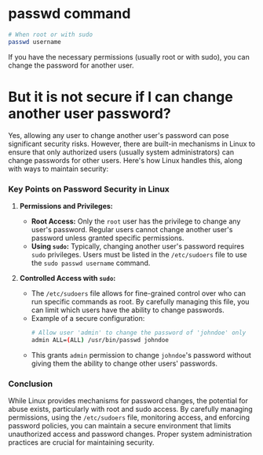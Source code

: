 # passwd command

```bash
# When root or with sudo 
passwd username
```
If you have the necessary permissions (usually root or with sudo), you can change the password for another user.

# But it is not secure if I can change another user password?

Yes, allowing any user to change another user's password can pose significant security risks. However, there are built-in mechanisms in Linux to ensure that only authorized users (usually system administrators) can change passwords for other users. Here's how Linux handles this, along with ways to maintain security:

### Key Points on Password Security in Linux

1. **Permissions and Privileges:**
   - **Root Access:** Only the `root` user has the privilege to change any user's password. Regular users cannot change another user's password unless granted specific permissions.
   - **Using `sudo`:** Typically, changing another user's password requires `sudo` privileges. Users must be listed in the `/etc/sudoers` file to use the `sudo passwd username` command.

2. **Controlled Access with `sudo`:**
   - The `/etc/sudoers` file allows for fine-grained control over who can run specific commands as root. By carefully managing this file, you can limit which users have the ability to change passwords.
   - Example of a secure configuration:
     ```bash
     # Allow user 'admin' to change the password of 'johndoe' only
     admin ALL=(ALL) /usr/bin/passwd johndoe
     ```
   - This grants `admin` permission to change `johndoe`'s password without giving them the ability to change other users' passwords.

### Conclusion

While Linux provides mechanisms for password changes, the potential for abuse exists, particularly with root and sudo access. By carefully managing permissions, using the `/etc/sudoers` file, monitoring access, and enforcing password policies, you can maintain a secure environment that limits unauthorized access and password changes. Proper system administration practices are crucial for maintaining security.
